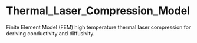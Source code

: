 # Thermal_Laser_Compression_Model

Finite Element Model (FEM) high temperature thermal laser compression for deriving conductivity and diffusivity.
